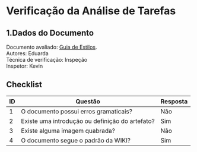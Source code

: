 # Verificação da Análise de Tarefas

## 1.Dados do Documento
Documento avaliado: [Guia de Estilos](../GuiaEstilo.md). <br>
Autores: Eduarda<br>
Técnica de verificação: Inspeção<br>
Inspetor: Kevin<br>

## Checklist
|ID|Questão|Resposta|
|--|--|--|
|1|O documento possui erros gramaticais?|Não|
|2|Existe uma introdução ou definição do artefato?|Sim|
|3|Existe alguma imagem quabrada?|Não|
|4|O documento segue o padrão da WIKI?|Sim|
